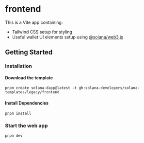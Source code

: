 # frontend

This is a Vite app containing:

- Tailwind CSS setup for styling
- Useful wallet UI elements setup using [@solana/web3.js](https://www.npmjs.com/package/@solana/web3.js)

## Getting Started

### Installation

#### Download the template

```shell
pnpm create solana-dapp@latest -t gh:solana-developers/solana-templates/legacy/frontend
```

#### Install Dependencies

```shell
pnpm install
```

### Start the web app

```shell
pnpm dev
```
